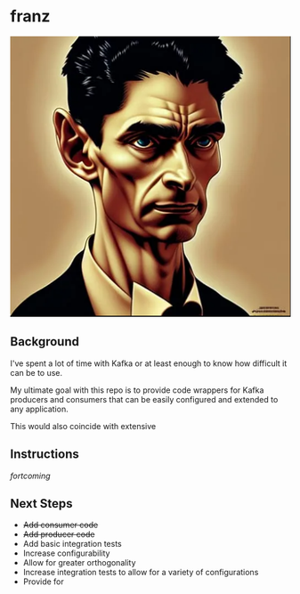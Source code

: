 # franz
![franz](./franz.png)

## Background
I've spent a lot of time with Kafka or at least enough to know how difficult it can be to use.

My ultimate goal with this repo is to provide code wrappers for Kafka producers and consumers that can be easily configured and extended to any application.

This would also coincide with extensive 
## Instructions
_fortcoming_

## Next Steps
* ~~Add consumer code~~
* ~~Add producer code~~
* Add basic integration tests
* Increase configurability
* Allow for greater orthogonality
* Increase integration tests to allow for a variety of configurations
* Provide for 